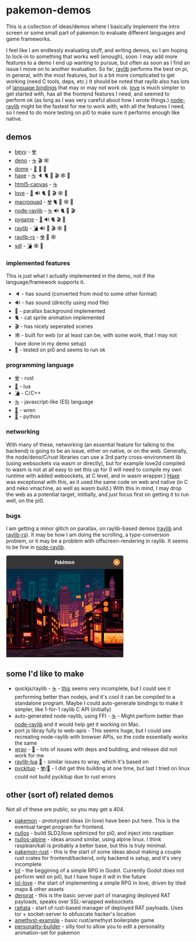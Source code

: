 # pakemon-demos

This is a collection of ideas/demos where I basically implement the intro screen or some small part of pakemon to evaluate different languages and game frameworks.

I feel like I am endlessly evaluating stuff, and writing demos, so I am hoping to lock-in to something that works well (enough), soon. I may add more features to a demo I end up wanting to pursue, but often as soon as I find an issue I move on to another evaluation. So far, [raylib](raylib/) performs the best on pi, in general, with the most features, but is a bit more complicated to get working (need C tools, deps, etc.) It should be noted that raylib also has lots of [language bindings](https://github.com/raysan5/raylib/blob/master/BINDINGS.md) that may or may not work ok. [love](love/) is much simpler to get started with, has all the frontend features I need, and seemed to perform ok (as long as I was very careful about how I wrote things.) [node-raylib](node-raylib/) might be the fastest for me to work with, with all the features I need, so I need to do more testing on pi0 to make sure it performs enough like native.


## demos

- [bevy](bevy/) - [☢️](https://www.rust-lang.org/)
- [deno](deno/) - [☕](https://developer.mozilla.org/en-US/docs/Web/JavaScript/Reference) 🎬 🕸️
- [dome](dome/) - [🐤](https://wren.io/) 🌄 🥧 
- [haxe](haxe/) - [☕](https://developer.mozilla.org/en-US/docs/Web/JavaScript/Reference) 🔈 🐈 🌄 🎬 🕸️ 🥧 
- [html5-canvas](html5-canvas/) - [☕](https://developer.mozilla.org/en-US/docs/Web/JavaScript/Reference) 
- [love](love/) - [🌙](https://www.lua.org/) 🔊 🐈 🌄 🎬 🕸️ 🥧
- [macroquad](macroquad/) - [☢️](https://www.rust-lang.org/) 🐈 🌄 🕸️ 🥧
- [node-raylib](node-raylib/) - [☕](https://developer.mozilla.org/en-US/docs/Web/JavaScript/Reference) 🔊 🐈 🌄 🎬
- [pygame](pygame/) - [🐍](https://www.python.org/) 🔊 🐈 🎬 🌄
- [raylib](raylib/) - [💣](https://en.cppreference.com/w/c/language) 🔊 🌄 🎬 🕸️ 🥧
- [raylib-rs](raylib-rs/) - [☢️](https://www.rust-lang.org/) 🌄 🕸️
- [sdl](sdl/) - [💣](https://en.cppreference.com/w/c/language) 🕸️ 🥧

### implemented features

This is just what I actually implemented in the demo, not if the language/framework supports it.

- 🔈 - has sound (converted from mod to some other format)
- 🔊 - has sound (directly using mod file)
- 🌄 - parallax background implemented
- 🐈 - cat sprite animation implemented
- 🎬 - has nicely seperated scenes
- 🕸️ - built for web (or at least can be, with some work, that I may not have done in my demo setup)
- 🥧 - tested on pi0 and seems to run ok


### programming language

- [☢️](https://www.rust-lang.org/) - rust
- [🌙](https://www.lua.org/) - lua
- [💣](https://en.cppreference.com/w/c/language) - C/C++
- [☕](https://developer.mozilla.org/en-US/docs/Web/JavaScript/Reference) - javascript-like (ES) language
- [🐤](https://wren.io/) - wren
- [🐍](https://www.python.org/) - python


### networking

With many of these, networking (an essential feature for talking to the backend) is going to be an issue, either on native, or on the web. Generally, the node/deno/C/rust libraries can use a 3rd party cross-environment lib (using websockets via wasm or directly), but for example love2d compiled to wasm is not at all easy to set this up for (I will need to compile my own runtime with added websockets, at C level, and in wasm wrapper.) [Haxe](haxe/) was exceptional with this, as it used the same code on web and native (in C and neko vmachine, as well as wasm build.) With this in mind, I may drop the web as a potential target, intitially, and just focus first on getting it to run well, on the pi0.


### bugs

I am getting a minor glitch on parallax, on raylib-based demos ([raylib](raylib/) and [raylib-rs](raylib-rs/)). It may be how I am doing the scrolling, a type-conversion problem, or it may be a problem with offscreen-rendering in raylib. It seems to be fine in [node-raylib](node-raylib/).

![parallax-error](parallax_error.png)


## some I'd like to make

- quickjs/raylib - [☕](https://developer.mozilla.org/en-US/docs/Web/JavaScript/Reference) - [this](https://github.com/sntg-p/QuickJS-raylib) seems very incomplete, but I could see it performing better than nodejs, and it's cool it can be compiled to a standalone program. Maybe I could auto-generate bindings to make it simpler, like 1-for-1 raylib C API (initially)
- auto-generated node-raylib, using FFI - [☕](https://developer.mozilla.org/en-US/docs/Web/JavaScript/Reference) - Might perform better than [node-raylib](node-raylib/) and it would help get it working on Mac.
- port js libray fully to web-apis - This seems huge, but I could see recreating node-raylib with browser APIs, so the code essentially works the same 
- [wray](https://github.com/TSnake41/raylib-wren) - [🐤](https://wren.io/) - lots of issues with deps and building, and release did not work for me
- [raylib-lua](https://github.com/TSnake41/raylib-lua) [🌙](https://www.lua.org/) - similar issues to wray, which it's based on
- [pyckitup](pyckitup/) - [☢️](https://www.rust-lang.org/)/[🐍](https://www.python.org/) - I did get this building at one time, but last I tried on linux could not build pyckitup due to rust errors


## other (sort of) related demos

Not all of these are public, so you may get a 404.

- [pakemon](https://github.com/notnullgames/pakemon) - prototyped ideas (in love) have been put here. This is the eventual target program for frontend.
- [nullos](https://github.com/notnullgames/nullos) - build SLD2/love optimized for pi0, and inject into raspbian
- [nullos-alpine](https://github.com/notnullgames/nullos-alpine) - ideas around similar, using alpine linux. I think raspbian/kali is probably a better base, but this is truly minimal.
- [pakemon-rust](https://github.com/notnullgames/pakemon-rust) - this is the start of some ideas about making a couple rust crates for frontend/backend, only backend is setup, and it's very incomplete
- [lol](https://github.com/notnullgames/lol) - the beggining of a simple RPG in Godot. Currently Godot does not perform well on pi0, but I have hope it will in the future
- [lol-love](https://github.com/notnullgames/lol-love) - the start of implementing a simple RPG in love, driven by tiled maps & other assets
- [denorat](https://github.com/notnullgames/denorat) - this is the basic server part of managing deployed RAT payloads, speaks over SSL-wrapped websockets
- [rattata](https://github.com/notnullgames/rattata) - start of rust-based manager of deployed RAT payloads. Uses tor + socket-server to obfuscate hacker's location 
- [amethyst-example](https://github.com/notnullgames/amethyst-example) - basic rust/amethyst boilerplate game
- [personality-builder](https://github.com/notnullgames/pakemon-personalitybuilder) - silly tool to allow you to edit a personality animation-set for pakemon